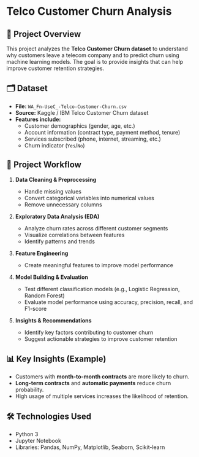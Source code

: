 # Telco Customer Churn Analysis

## 📌 Project Overview
This project analyzes the **Telco Customer Churn dataset** to understand why customers leave a telecom company and to predict churn using machine learning models. The goal is to provide insights that can help improve customer retention strategies.

## 🗂️ Dataset
- **File:** `WA_Fn-UseC_-Telco-Customer-Churn.csv`
- **Source:** Kaggle / IBM Telco Customer Churn dataset
- **Features include:**  
  - Customer demographics (gender, age, etc.)  
  - Account information (contract type, payment method, tenure)  
  - Services subscribed (phone, internet, streaming, etc.)  
  - Churn indicator (`Yes`/`No`)  

## 📝 Project Workflow
1. **Data Cleaning & Preprocessing**  
   - Handle missing values  
   - Convert categorical variables into numerical values  
   - Remove unnecessary columns  

2. **Exploratory Data Analysis (EDA)**  
   - Analyze churn rates across different customer segments  
   - Visualize correlations between features  
   - Identify patterns and trends  

3. **Feature Engineering**  
   - Create meaningful features to improve model performance  

4. **Model Building & Evaluation**  
   - Test different classification models (e.g., Logistic Regression, Random Forest)  
   - Evaluate model performance using accuracy, precision, recall, and F1-score  

5. **Insights & Recommendations**  
   - Identify key factors contributing to customer churn  
   - Suggest actionable strategies to improve customer retention  

## 📊 Key Insights (Example)
- Customers with **month-to-month contracts** are more likely to churn.  
- **Long-term contracts** and **automatic payments** reduce churn probability.  
- High usage of multiple services increases the likelihood of retention.  

## 🛠️ Technologies Used
- Python 3 
- Jupyter Notebook  
- Libraries: Pandas, NumPy, Matplotlib, Seaborn, Scikit-learn  
